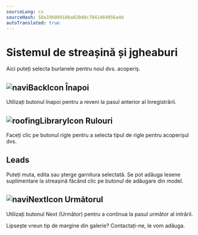 ```yaml
---
sourceLang: cs
sourceHash: 58a196099186a02040c7841469956a4d
autoTranslated: true
---
```



# Sistemul de streașină și jgheaburi
Aici puteți selecta burlanele pentru noul dvs. acoperiș.

## ![naviBackIcon](img/backIcon-en.png) Înapoi
Utilizați butonul înapoi pentru a reveni la pasul anterior al înregistrării.

## ![roofingLibraryIcon](img/roofingLibraryIcon-en.png) Rulouri
Faceți clic pe butonul rigle pentru a selecta tipul de rigle pentru acoperișul dvs.

## Leads
Puteți muta, edita sau șterge garnitura selectată. Se pot adăuga lesene suplimentare la streașină făcând clic pe butonul de adăugare din model.

## ![naviNextIcon](img/nextIcon-en.png) Următorul
Utilizați butonul Next (Următor) pentru a continua la pasul următor al intrării.

Lipsește vreun tip de margine din galerie? Contactați-ne, le vom adăuga.